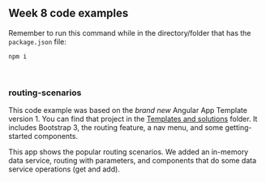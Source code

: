 ## Week 8 code examples

Remember to run this command while in the directory/folder that has the `package.json` file:

```
npm i
```

<br>

### routing-scenarios

This code example was based on the *brand new* Angular App Template version 1. You can find that project in the [Templates and solutions](../Templates_and_solutions) folder. It includes Bootstrap 3, the routing feature, a nav menu, and some getting-started components.

This app shows the popular routing scenarios. We added an in-memory data service, routing with parameters, and components that do some data service operations (get and add). 

<br>

